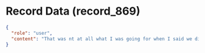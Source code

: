 # Record Data (record_869)

```json
{
  "role": "user",
  "content": "That was nt at all what I was going for when I said we didn't torture the facts - i was trying to do more thoroughness and devils advocation but if I did what would i have even asked?"
}
```
